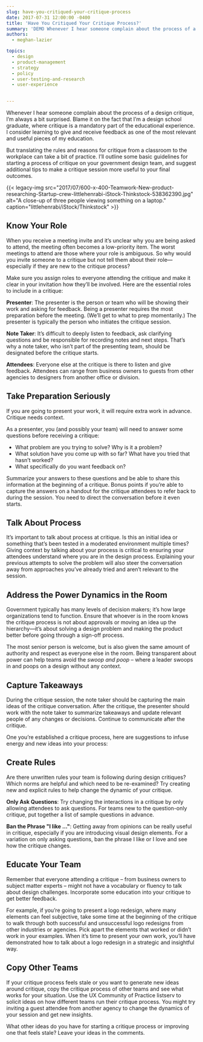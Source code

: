```yaml
---
slug: have-you-critiqued-your-critique-process
date: 2017-07-31 12:00:00 -0400
title: 'Have You Critiqued Your Critique Process?'
summary: 'DEMO Whenever I hear someone complain about the process of a design critique, I’m always a bit surprised. Blame it on the fact'
authors:
  - meghan-lazier

topics:
  - design
  - product-management
  - strategy
  - policy
  - user-testing-and-research
  - user-experience
  

---
```


Whenever I hear someone complain about the process of a design critique, I’m always a bit surprised. Blame it on the fact that I’m a design school graduate, where critique is a mandatory part of the educational experience. I consider learning to give and receive feedback as one of the most relevant and useful pieces of my education.

But translating the rules and reasons for critique from a classroom to the workplace can take a bit of practice. I’ll outline some basic guidelines for starting a process of critique on your government design team, and suggest additional tips to make a critique session more useful to your final outcomes.

{{< legacy-img src="2017/07/600-x-400-Teamwork-New-product-researching-Startup-crew-littlehenrabi-iStock-Thinkstock-538362390.jpg" alt="A close-up of three people viewing something on a laptop." caption="littlehenrabi/iStock/Thinkstock" >}}

## Know Your Role

When you receive a meeting invite and it’s unclear why you are being asked to attend, the meeting often becomes a low-priority item. The worst meetings to attend are those where your role is ambiguous. So why would you invite someone to a critique but not tell them about their role—especially if they are new to the critique process?

Make sure you assign roles to everyone attending the critique and make it clear in your invitation how they’ll be involved. Here are the essential roles to include in a critique:

**Presenter**: The presenter is the person or team who will be showing their work and asking for feedback. Being a presenter requires the most preparation before the meeting. (We’ll get to what to prep momentarily.) The presenter is typically the person who initiates the critique session.

**Note Taker**: It’s difficult to deeply listen to feedback, ask clarifying questions and be responsible for recording notes and next steps. That’s why a note taker, who isn’t part of the presenting team, should be designated before the critique starts.

**Attendees**: Everyone else at the critique is there to listen and give feedback. Attendees can range from business owners to guests from other agencies to designers from another office or division.

## Take Preparation Seriously

If you are going to present your work, it will require extra work in advance. Critique needs context.

As a presenter, you (and possibly your team) will need to answer some questions before receiving a critique:

- What problem are you trying to solve? Why is it a problem?
- What solution have you come up with so far? What have you tried that hasn’t worked?
 - What specifically do you want feedback on?

Summarize your answers to these questions and be able to share this information at the beginning of a critique. Bonus points if you’re able to capture the answers on a handout for the critique attendees to refer back to during the session. You need to direct the conversation before it even starts.

## Talk About Process

It’s important to talk about process at critique. Is this an initial idea or something that’s been tested in a moderated environment multiple times? Giving context by talking about your process is critical to ensuring your attendees understand where you are in the design process. Explaining your previous attempts to solve the problem will also steer the conversation away from approaches you’ve already tried and aren’t relevant to the session.

## Address the Power Dynamics in the Room

Government typically has many levels of decision makers; it’s how large organizations tend to function. Ensure that whoever is in the room knows the critique process is not about approvals or moving an idea up the hierarchy—it’s about solving a design problem and making the product better before going through a sign-off process.

The most senior person is welcome, but is also given the same amount of authority and respect as everyone else in the room. Being transparent about power can help teams avoid the _swoop and poop_ – where a leader swoops in and poops on a design without any context.

## Capture Takeaways

During the critique session, the note taker should be capturing the main ideas of the critique conversation. After the critique, the presenter should work with the note taker to summarize takeaways and update relevant people of any changes or decisions. Continue to communicate after the critique.

One you’re established a critique process, here are suggestions to infuse energy and new ideas into your process:

## Create Rules

Are there unwritten rules your team is following during design critiques? Which norms are helpful and which need to be re-examined? Try creating new and explicit rules to help change the dynamic of your critique.

**Only Ask Questions**: Try changing the interactions in a critique by only allowing attendees to ask questions. For teams new to the question-only critique, put together a list of sample questions in advance.

**Ban the Phrase "I like ..."**: Getting away from opinions can be really useful in critique, especially if you are introducing visual design elements. For a variation on only asking questions, ban the phrase I like or I love and see how the critique changes.

## Educate Your Team

Remember that everyone attending a critique – from business owners to subject matter experts – might not have a vocabulary or fluency to talk about design challenges. Incorporate some education into your critique to get better feedback.

For example, if you’re going to present a logo redesign, where many elements can feel subjective, take some time at the beginning of the critique to walk through both successful and unsuccessful logo redesigns from other industries or agencies. Pick apart the elements that worked or didn’t work in your examples. When it’s time to present your own work, you’ll have demonstrated how to talk about a logo redesign in a strategic and insightful way.

## Copy Other Teams

If your critique process feels stale or you want to generate new ideas around critique, copy the critique process of other teams and see what works for your situation. Use the UX Community of Practice listserv to solicit ideas on how different teams run their critique process. You might try inviting a guest attendee from another agency to change the dynamics of your session and get new insights.

What other ideas do you have for starting a critique process or improving one that feels stale? Leave your ideas in the comments.
